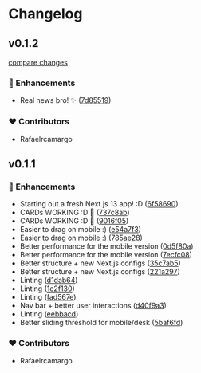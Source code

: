 # Changelog

## v0.1.2

[compare changes](https://github.com/rafaelrcamargo/my-news/compare/v0.1.1...v0.1.2)


### 🚀 Enhancements

  - Real news bro! ✨  ([7d85519](https://github.com/rafaelrcamargo/my-news/commit/7d85519))

### ❤️  Contributors

- Rafaelrcamargo

## v0.1.1

### 🚀 Enhancements

- Starting out a fresh Next.js 13 app! :D ([6f58690](https://github.com/rafaelrcamargo/my-news/commit/6f58690))
- CARDs WORKING :D 🎨 ([737c8ab](https://github.com/rafaelrcamargo/my-news/commit/737c8ab))
- CARDs WORKING :D 🎨 ([9016f05](https://github.com/rafaelrcamargo/my-news/commit/9016f05))
- Easier to drag on mobile :) ([e54a7f3](https://github.com/rafaelrcamargo/my-news/commit/e54a7f3))
- Easier to drag on mobile :) ([785ae28](https://github.com/rafaelrcamargo/my-news/commit/785ae28))
- Better performance for the mobile version ([0d5f80a](https://github.com/rafaelrcamargo/my-news/commit/0d5f80a))
- Better performance for the mobile version ([7ecfc08](https://github.com/rafaelrcamargo/my-news/commit/7ecfc08))
- Better structure + new Next.js configs ([35c7ab5](https://github.com/rafaelrcamargo/my-news/commit/35c7ab5))
- Better structure + new Next.js configs ([221a297](https://github.com/rafaelrcamargo/my-news/commit/221a297))
- Linting ([d1dab64](https://github.com/rafaelrcamargo/my-news/commit/d1dab64))
- Linting ([1e2f130](https://github.com/rafaelrcamargo/my-news/commit/1e2f130))
- Linting ([fad567e](https://github.com/rafaelrcamargo/my-news/commit/fad567e))
- Nav bar + better user interactions ([d40f9a3](https://github.com/rafaelrcamargo/my-news/commit/d40f9a3))
- Linting ([eebbacd](https://github.com/rafaelrcamargo/my-news/commit/eebbacd))
- Better sliding threshold for mobile/desk ([5baf6fd](https://github.com/rafaelrcamargo/my-news/commit/5baf6fd))

### ❤️ Contributors

- Rafaelrcamargo
